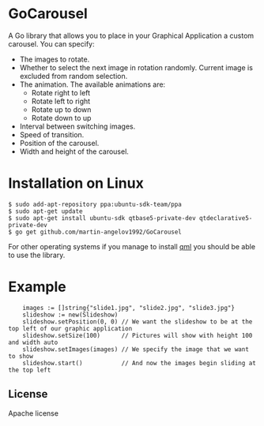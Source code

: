 GoCarousel
==========
A Go library that allows you to place in your Graphical Application a custom carousel. You can specify: 
* The images to rotate.
* Whether to select the next image in rotation randomly. Current image is excluded from random selection.
* The animation. The available animations are:
  * Rotate right to left
  * Rotate left to right
  * Rotate up to down
  * Rotate down to up
* Interval between switching images.
* Speed of transition.
* Position of the carousel.
* Width and height of the carousel.

Installation on Linux
============
```
$ sudo add-apt-repository ppa:ubuntu-sdk-team/ppa
$ sudo apt-get update
$ sudo apt-get install ubuntu-sdk qtbase5-private-dev qtdeclarative5-private-dev
$ go get github.com/martin-angelov1992/GoCarousel
```
For other operating systems if you manage to install [qml](https://github.com/niemeyer/qml) you should be able to use the library.

Example
=======
```
    images := []string{"slide1.jpg", "slide2.jpg", "slide3.jpg"}
    slideshow := new(Slideshow)
    slideshow.setPosition(0, 0) // We want the slideshow to be at the top left of our graphic application
    slideshow.setSize(100)      // Pictures will show with height 100 and width auto
    slideshow.setImages(images) // We specify the image that we want to show
    slideshow.start()           // And now the images begin sliding at the top left
```

License
-------
Apache license
